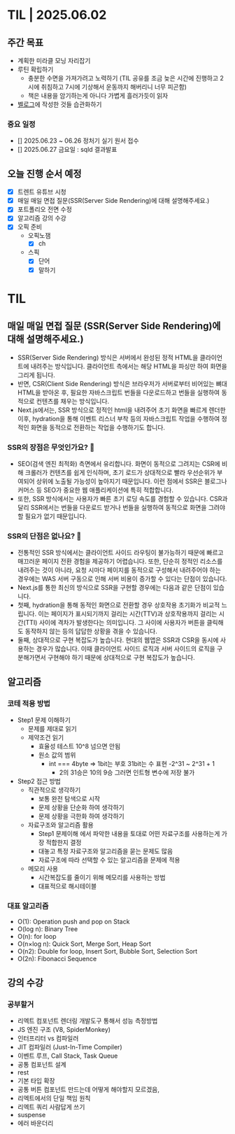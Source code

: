 # TIL | 2025.06.02

## 주간 목표

-   계획한 미라클 모닝 자리잡기
-   루틴 확립하기
    -   충분한 수면을 가져가려고 노력하기 (TIL 공유를 조금 늦은 시간에 진행하고 2시에 취침하고 7시에 기상해서 운동까지 해버리니 너무 피곤함)
    -   책은 내용을 암기하는게 아니다 가볍게 흘러가듯이 읽자
-   [벨로그](https://velog.io/@pigpgw/%EB%82%98%EC%9D%98-%EA%B0%9C%EB%B0%9C-%EC%84%B1%EC%9E%A5-%EC%A0%84%EB%9E%B5-%EC%83%9D%EA%B0%81%ED%95%98%EB%8A%94-%EA%B0%9C%EB%B0%9C%EC%9E%90%EB%A1%9C-%EB%82%98%EC%95%84%EA%B0%80%EA%B8%B0)에 작성한 것들 습관화하기

### 중요 일정

-   [] 2025.06.23 ~ 06.26 정처기 실기 원서 접수
-   [] 2025.06.27 금요일 : sqld 결과발표

## 오늘 진행 순서 예정

-   [x] 트렌트 유튜브 시청
-   [x] 매일 매일 면접 질문(SSR(Server Side Rendering)에 대해 설명해주세요.)
-   [x] 포트폴리오 전면 수정
-   [x] 알고리즘 강의 수강
-   [x] 오픽 준비
    -   오픽노잼
        -   [x] ch
    -   스픽
        -   [x] 단어
        -   [x] 말하기

# TIL

## 매일 매일 면접 질문 (SSR(Server Side Rendering)에 대해 설명해주세요.)

-   SSR(Server Side Rendering) 방식은 서버에서 완성된 정적 HTML을 클라이언트에 내려주는 방식입니다. 클라이언트 측에서는 해당 HTML을 파싱만 하여 화면을 그리게 됩니다.
-   반면, CSR(Client Side Rendering) 방식은 브라우저가 서버로부터 비어있는 뼈대 HTML을 받아온 후, 필요한 자바스크립트 번들을 다운로드하고 번들을 실행하여 동적으로 컨텐츠를 채우는 방식입니다.
-   Next.js에서는, SSR 방식으로 정적인 html을 내려주어 초기 화면을 빠르게 렌더한 이후, hydration을 통해 이벤트 리스너 부착 등의 자바스크립트 작업을 수행하여 정적인 화면을 동적으로 전환하는 작업을 수행하기도 합니다.

### SSR의 장점은 무엇인가요? 🤔

-   SEO(검색 엔진 최적화) 측면에서 유리합니다. 화면이 동적으로 그려지는 CSR에 비해 크롤러가 컨텐츠를 쉽게 인식하며, 초기 로드가 상대적으로 빨라 우선순위가 부여되어 상위에 노출될 가능성이 높아지기 때문입니다. 이런 점에서 SSR은 블로그나 커머스 등 SEO가 중요한 웹 애플리케이션에 특히 적합합니다.
-   또한, SSR 방식에서는 사용자가 빠른 초기 로딩 속도를 경험할 수 있습니다. CSR과 달리 SSR에서는 번들을 다운로드 받거나 번들을 실행하여 동적으로 화면을 그려야 할 필요가 없기 때문입니다.

### SSR의 단점은 없나요? 🧐

-   전통적인 SSR 방식에서는 클라이언트 사이드 라우팅이 불가능하기 때문에 빠르고 매끄러운 페이지 전환 경험을 제공하기 어렵습니다. 또한, 단순히 정적인 리소스를 내려주는 것이 아니라, 요청 시마다 페이지를 동적으로 구성해서 내려주어야 하는 경우에는 WAS 서버 구동으로 인해 서버 비용이 증가할 수 있다는 단점이 있습니다.
-   Next.js를 통한 최신의 방식으로 SSR을 구현할 경우에는 다음과 같은 단점이 있습니다.
-   첫째, hydration을 통해 동적인 화면으로 전환할 경우 상호작용 초기화가 비교적 느립니다. 이는 페이지가 표시되기까지 걸리는 시간(TTV)과 상호작용까지 걸리는 시간(TTI) 사이에 격차가 발생한다는 의미입니다. 그 사이에 사용자가 버튼을 클릭해도 동작하지 않는 등의 답답한 상황을 겪을 수 있습니다.
-   둘째, 상대적으로 구현 복잡도가 높습니다. 현대의 웹앱은 SSR과 CSR을 동시에 사용하는 경우가 많습니다. 이때 클라이언트 사이드 로직과 서버 사이드의 로직을 구분해가면서 구현해야 하기 때문에 상대적으로 구현 복잡도가 높습니다.

## 알고리즘

### 코테 적용 방법

-   Step1 문제 이해하기
    -   문제를 제대로 읽기
    -   제약조건 읽기
        -   효율성 테스트 10^8 넘으면 안됨
        -   원소 값의 범위
            -   int === 4byte => 1bit는 부호 31bit는 수 표현 -2^31 ~ 2^31 + 1
                -   2의 31승은 10의 9승 그러면 인트형 변수에 저장 불가
-   Step2 접근 방법
    -   직관적으로 생각하기
        -   보통 완전 탐색으로 시작
        -   문제 상황을 단순화 하여 생각하기
        -   문제 상황을 극한화 하여 생각하기
    -   자료구조와 알고리즘 활용
        -   Step1 문제이해 에서 파악한 내용을 토대로 어떤 자료구조를 사용하는게 가장 적합한지 결정
        -   대놓고 특정 자료구조와 알고리즘을 묻는 문제도 많음
        -   자료구조에 따라 선택할 수 있는 알고리즘을 문제에 적용
    -   메모리 사용
        -   시간복잡도를 줄이기 위해 메모리를 사용하는 방법
        -   대표적으로 해시테이블

### 대표 알고리즘

-   O(1): Operation push and pop on Stack
-   O(log n): Binary Tree
-   O(n): for loop
-   O(n×log n): Quick Sort, Merge Sort, Heap Sort
-   O(n2): Double for loop, Insert Sort, Bubble Sort, Selection Sort
-   O(2n): Fibonacci Sequence

## 강의 수강

### 공부할거

-   리엑트 컴포넌트 렌더링 개발도구 통해서 성능 측정방법
-   JS 엔진 구조 (V8, SpiderMonkey)
-   인터프리터 vs 컴파일러
-   JIT 컴파일러 (Just-In-Time Compiler)
-   이벤트 루프, Call Stack, Task Queue
-   공통 컴포넌트 설계
-   rest
-   기본 타입 확장
-   공통 버튼 컴포넌트 만드는데 어떻게 해야할지 모르겠음,
-   리엑트에서의 단일 책임 원칙
-   리엑트 쿼리 사람답게 쓰기
-   suspense
-   에러 바운더리
